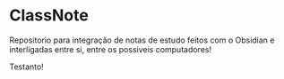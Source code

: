 # ClassNote

Repositorio para integração de notas de estudo feitos com o Obsidian e interligadas entre si, entre os possiveis computadores!

Testanto!
